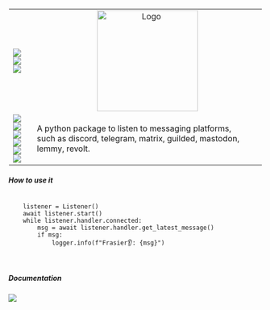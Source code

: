 
<table style="border: 1px solid transparent">
  <tr>
    <td>
<a href="http://talky.readthedocs.io"><img src="https://img.shields.io/badge/Wiki-%23000000.svg?style=for-the-badge&logo=wikipedia&logoColor=white"></a>
<a href="https://github.com/mraniki/tt/"><img src="https://img.shields.io/badge/github-%23000000.svg?style=for-the-badge&logo=github&logoColor=white"></a><br>
<a href="https://hub.docker.com/r/mraniki/tt"><img src="https://img.shields.io/docker/pulls/mraniki/tt?style=for-the-badge"></a><br>
    </td>
    <td align="center"><img width="200" alt="Logo" src="https://user-images.githubusercontent.com/8766259/242846519-f76331f6-8821-49eb-8f1c-06aedd8557be.jpeg"></td>
  </tr>
  <tr>
    <td>
      <a href="https://pypi.org/project/iamlistening/"><img src="https://img.shields.io/pypi/v/iamlistening?style=for-the-badge&logo=PyPI&logoColor=white"></a><br>
      <a href="https://pypi.org/project/iamlistening/"><img src="https://img.shields.io/pypi/dm/iamlistening?style=for-the-badge&logo=PyPI&logoColor=white&label=pypi&labelColor=grey"></a><br>
      <a href="https://github.com/mraniki/iamlistening/"><img src="https://img.shields.io/github/actions/workflow/status/mraniki/iamlistening/%F0%9F%91%B7Flow.yml?style=for-the-badge&logo=GitHub&logoColor=white"></a><br>
   <a href="https://talky.readthedocs.io/"><img src="https://readthedocs.org/projects/iamlistening/badge/?version=latest&style=for-the-badge"></a><br>
   <a href="https://codebeat.co/projects/github-com-mraniki-iamlistening-main"><img src="https://codebeat.co/badges/4085334e-4590-41f6-a70c-69e9a2641c79"/></a><br>
   <a href="https://codecov.io/gh/mraniki/iamlistening"> <img src="https://codecov.io/gh/mraniki/iamlistening/branch/main/graph/badge.svg?token=QZ55U6KQFN"/></a><br>
    </td>
    <td align="left"> 
       A python package to listen to messaging platforms,<br>
       such as discord, telegram, matrix, guilded, mastodon, lemmy, revolt.
    </td>
     
  </tr>
</table>

<h5>How to use it</h5>
<pre>
<code>
    listener = Listener()
    await listener.start()
    while listener.handler.connected:
        msg = await listener.handler.get_latest_message()
        if msg:
            logger.info(f"Frasier👂: {msg}")

</code>
</pre>


<h5>Documentation</h5>
<a href="https://talky.readthedocs.io/projects/iamlistening/en/latest/"><img src="https://img.shields.io/badge/Documentation-000000?style=for-the-badge&logo=readthedocs&logoColor=white"></a><br>



